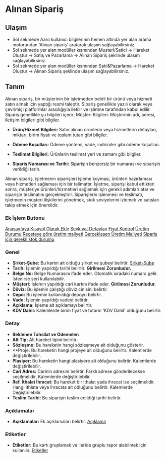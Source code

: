 
# Alınan Sipariş

## Ulaşım 

- Sol sekmede Aaro kullanıcı bilgilerinin hemen altında yer alan arama motorundan 'Alınan sipariş' aratarak ulaşım sağlayabilirsiniz.
- Sol sekmede yer alan modüller kısmından Musteri/Satici -> Hareket Oluştur -> Satış ve Pazarlama -> Alınan Sipariş şeklinde ulaşım sağlayabilirsiniz.
- Sol sekmede yer alan modüller kısmından Satıi&Pazarlama -> Hareket Oluştur -> Alınan Sipariş şeklinde ulaşım sağlayabilirsiniz.

## Tanım

Alınan sipariş, bir müşterinin bir işletmeden belirli bir ürünü veya hizmeti satın almak için yaptığı resmi taleptir.
Sipariş genellikle yazılı olarak veya çevrimiçi platformlar aracılığıyla iletilir ve işletme tarafından kabul edilir. 
Sipariş genellikle şu bilgileri içerir;
Müşteri Bilgileri: Müşterinin adı, adresi, iletişim bilgileri gibi bilgiler.

- **Ürün/Hizmet Bilgileri:** Satın alınan ürünlerin veya hizmetlerin detayları, miktarı, birim fiyatı ve toplam tutarı gibi bilgiler.
  
- **Ödeme Koşulları:** Ödeme yöntemi, vade, indirimler gibi ödeme koşulları.
  
- **Teslimat Bilgileri:** Ürünlerin teslimat yeri ve zamanı gibi bilgiler.
  
- **Sipariş Numarası ve Tarihi:** Siparişin benzersiz bir numarası ve siparişin verildiği tarih.

Alınan sipariş, işletmenin siparişleri işleme koyması, ürünleri hazırlaması veya hizmetleri sağlaması için bir talimattır. 
İşletme, siparişi kabul ettikten sonra, müşteriye ürünleri/hizmetleri sağlamak için gerekli adımları atar ve siparişin teslimatını gerçekleştirir. 
Siparişlerin işlenmesi ve teslimatı, işletmenin müşteri ilişkilerini yönetmek, stok seviyelerini izlemek ve satışları takip etmek için önemlidir.

### Ek İşlem Butonu 

[Anasayfaya Kısayol Olarak Ekle](/TemelOzellikler/KisaYollaraEkleme.md "Anasayfaya Kısayol Olarak Ekle")
[Sevkiyat Detayları](/TemelOzellikler/SevkiyatDetaylari.md "Sevkiyat Detayları")
[Fiyat Kontrol](/TemelOzellikler/FiyatKontrol.md "Fiyat Kontrol")
[Üretim Durumu](/TemelOzellikler/ÜretimDurumu.md "Üretim Durumu")
[Reçeteye göre üretim maliyeti](/TemelOzellikler/ReceteyeGoreUretimMaliyeti.md "Reçeteye göre üretim maliyeti")
[Gerçekleşen Üretim Maliyeti](/TemelOzellikler/GerceklesenUretimMaliyeti.md "Gerçekleşen Üretim Maliyeti")
[Sipariş için gerekli stok durumu](/TemelOzellikler/SiparisIçinGerekliStokDurumu.md "Sipariş için gerekli stok durumu")

### Genel 

- **Şirket-Şube:** Bu kartın ait olduğu şirket ve şubeyi belirtir. [Şirket-Şube](/TemelOzellikler/SirketSubeHareket.md "Şirket-Şube")
- **Tarih:** İşlemin yapıldığı tarihi belirtir. **Girilmesi Zorunludur.**
- **Belge No:** Belge Numarasını ifade eder. Otomatik sıradaki numara gelir. İstenirse seri kullanılabilir.
- **Müşteri:** İşlemin yapıldığı cari kartını ifade eder. **Girilmesi Zorunludur.**
- **Döviz:** Bu işlemin çalıştığı döviz cinisini belirtir.
- **Depo:** Bu işlemin kullanıldığı depoyu belirtir.
- **Vade:** İşlemin yapıldığı vadeyi belirtir.
- **Açıklama:** İşleme ait açıklamayı belirtir.
- **KDV Dahil:** Kalemlerde birim fiyat ve tutarın 'KDV Dahil' olduğunu belirtir.

### Detay

- **Beklenen Tahsilat ve Ödemeler:**
- **Alt Tip:** Alt hareket tipini belirtir.
- **Sözleşme:** Bu hareketin hangi sözleşmeye ait olduğunu gösterir.
- **Proje: Bu hareketin hangi projeye ait olduğunu belirtir. Kalemlerde değiştirilebilir.
- **Plasiyer:** Bu hareketin hangi plasiyere ait olduğunu belirtir. Kalemlerde değiştirilebilir.
- **Cari Adres:** Carinin adresini belirtir. Farklı adrese gönderilecekse seçilmelidir. Kalemlerde değiştirilebilir.
- **Ref. İthalat İhracat:** Bu hareket bir ithalat yada ihracat ise seçilmelidir. Hangi ithlata veya ihracata ait odluğunu belirtir. Kalemlerde Değiştirilebilir.
- **Teslim Tarihi:** Bu siparişin teslim edildiği tarihi belirtir.

### Açıklamalar

- **Açıklamalar:** Ek açıklamaları belirtir. [Açıklama](/TemelOzellikler/Aciklama.md "Açıklama")

### Etiketler

- **Etiketler:** Bu kartı gruplamak ve ileride gruplu rapor alabilmek için kullanılır. [Etiketler](/TemelOzellikler/Etiketler.md "Etiketler")